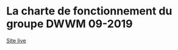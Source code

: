 # La charte de fonctionnement du groupe DWWM 09-2019

[Site live](https://lisplib.github.io/charte-dwwm-v2/)

